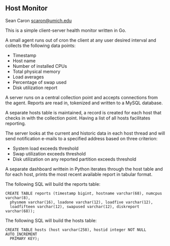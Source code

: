 Host Monitor
------------

Sean Caron
scaron@umich.edu

This is a simple client-server health monitor written in Go.

A small agent runs out of cron the client at any user desired interval and
collects the following data points:

* Timestamp
* Host name
* Number of installed CPUs
* Total physical memory
* Load averages
* Percentage of swap used
* Disk utilization report

A server runs on a central collection point and accepts connections from the
agent. Reports are read in, tokenized and written to a MySQL database.

A separate hosts table is maintained, a record is created for each host that
checks in with the collection point. Having a list of all hosts facilitates
reporting.

The server looks at the current and historic data in each host thread and will
send notification e-mails to a specified address based on three criterion:

* System load exceeds threshold
* Swap utilization exceeds threshold
* Disk utilization on any reported partition exceeds threshold

A separate dashboard writtein in Python iterates through the host table and
for each host, prints the most recent available report in tabular format.

The following SQL will build the reports table:

```
CREATE TABLE reports (timestamp bigint, hostname varchar(68), numcpus varchar(8),
  physmem varchar(16), loadone varchar(12), loadfive varchar(12),
  loadfifteen varchar(12), swapused varchar(12), diskreport varchar(68));
```

The following SQL will build the hosts table:

```
CREATE TABLE hosts (host varchar(258), hostid integer NOT NULL AUTO_INCREMENT
  PRIMARY KEY);
```

